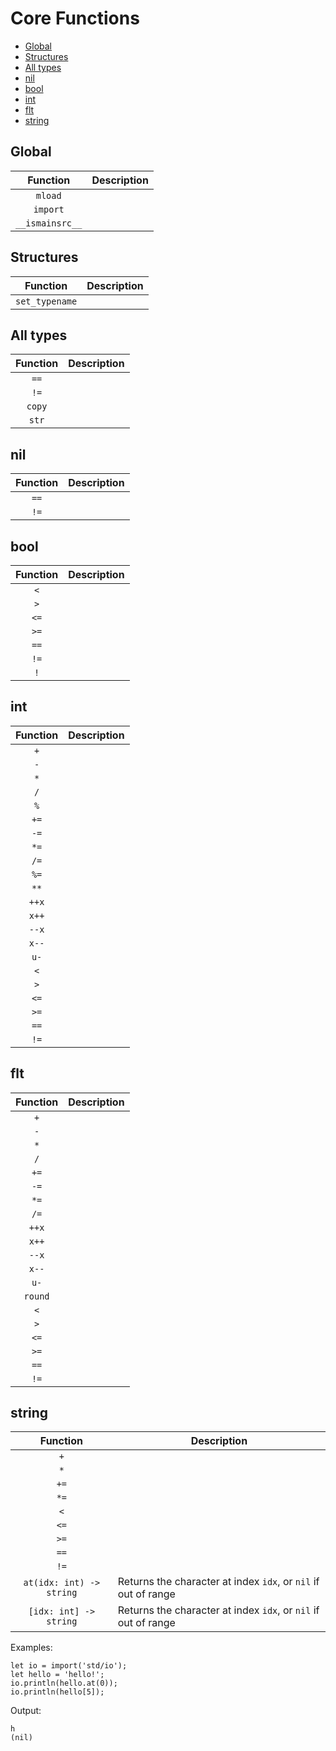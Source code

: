 # Core Functions

- [Global](#global)
- [Structures](#structures)
- [All types](#all-types)
- [nil](#nil)
- [bool](#bool)
- [int](#int)
- [flt](#flt)
- [string](#string)

## Global
|    Function     | Description |
| :-------------: | ----------- |
|     `mload`     |             |
|    `import`     |             |
| `__ismainsrc__` |             |

## Structures
|    Function    | Description |
| :------------: | ----------- |
| `set_typename` |             |


## All types
| Function | Description |
| :------: | ----------- |
|   `==`   |             |
|   `!=`   |             |
|  `copy`  |             |
|  `str`   |             |

## nil
| Function | Description |
| :------: | ----------- |
|   `==`   |             |
|   `!=`   |             |

## bool
| Function | Description |
| :------: | ----------- |
|   `<`    |             |
|   `>`    |             |
|   `<=`   |             |
|   `>=`   |             |
|   `==`   |             |
|   `!=`   |             |
|   `!`    |             |

## int
| Function | Description |
| :------: | ----------- |
|   `+`    |             |
|   `-`    |             |
|   `*`    |             |
|   `/`    |             |
|   `%`    |             |
|   `+=`   |             |
|   `-=`   |             |
|   `*=`   |             |
|   `/=`   |             |
|   `%=`   |             |
|   `**`   |             |
|  `++x`   |             |
|  `x++`   |             |
|  `--x`   |             |
|  `x--`   |             |
|   `u-`   |             |
|   `<`    |             |
|   `>`    |             |
|   `<=`   |             |
|   `>=`   |             |
|   `==`   |             |
|   `!=`   |             |

## flt
| Function | Description |
| :------: | ----------- |
|   `+`    |             |
|   `-`    |             |
|   `*`    |             |
|   `/`    |             |
|   `+=`   |             |
|   `-=`   |             |
|   `*=`   |             |
|   `/=`   |             |
|  `++x`   |             |
|  `x++`   |             |
|  `--x`   |             |
|  `x--`   |             |
|   `u-`   |             |
| `round`  |             |
|   `<`    |             |
|   `>`    |             |
|   `<=`   |             |
|   `>=`   |             |
|   `==`   |             |
|   `!=`   |             |

## string
|         Function         | Description                                                    |
| :----------------------: | -------------------------------------------------------------- |
|           `+`            |                                                                |
|           `*`            |                                                                |
|           `+=`           |                                                                |
|           `*=`           |                                                                |
|           `<`            |                                                                |
|           `<=`           |                                                                |
|           `>=`           |                                                                |
|           `==`           |                                                                |
|           `!=`           |                                                                |
| `at(idx: int) -> string` | Returns the character at index `idx`, or `nil` if out of range |
|  `[idx: int] -> string`  | Returns the character at index `idx`, or `nil` if out of range |

Examples:
```
let io = import('std/io');
let hello = 'hello!';
io.println(hello.at(0));
io.println(hello[5]);
```

Output:
```
h
(nil)
```